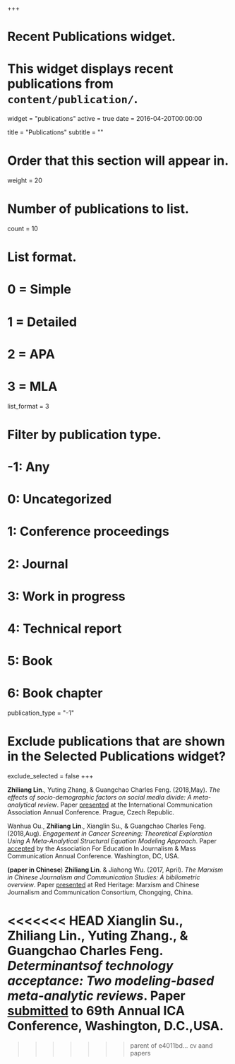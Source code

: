 +++
# Recent Publications widget.
# This widget displays recent publications from `content/publication/`.
widget = "publications"
active = true
date = 2016-04-20T00:00:00

title = "Publications"
subtitle = ""

# Order that this section will appear in.
weight = 20

# Number of publications to list.
count = 10

# List format.
#   0 = Simple
#   1 = Detailed
#   2 = APA
#   3 = MLA
list_format = 3

# Filter by publication type.
# -1: Any
#  0: Uncategorized
#  1: Conference proceedings
#  2: Journal
#  3: Work in progress
#  4: Technical report
#  5: Book
#  6: Book chapter
publication_type = "-1"

# Exclude publications that are shown in the Selected Publications widget?
exclude_selected = false
+++

**Zhiliang Lin**., Yuting Zhang, & Guangchao Charles Feng. (2018,May). *The effects of socio-demographic factors on social media divide: A meta-analytical review*. Paper <u>presented</u> at the International Communication Association Annual Conference. Prague, Czech Republic.

Wanhua Ou., **Zhiliang Lin**., Xianglin Su., & Guangchao Charles Feng.  (2018,Aug).  *Engagement in Cancer Screening: Theoretical Exploration Using A Meta-Analytical Structural Equation Modeling Approach*. Paper <u>accepted</u> by the Association For Education In Journalism & Mass Communication Annual Conference. Washington, DC, USA.

**(paper in Chinese**) **Zhiliang Lin**. & Jiahong Wu. (2017, April). *The Marxism in Chinese Journalism and Communication Studies: A bibliometric overview*. Paper <u>presented</u> at Red Heritage: Marxism and Chinese Journalism and Communication Consortium, Chongqing, China.

<<<<<<< HEAD
Xianglin Su., **Zhiliang Lin**., Yuting Zhang., & Guangchao Charles Feng. *Determinantsof technology acceptance: Two modeling-based meta-analytic reviews*. Paper <u>submitted</u> to 69th Annual ICA Conference, Washington, D.C.,USA.
=======
>>>>>>> parent of e4011bd... cv aand papers
